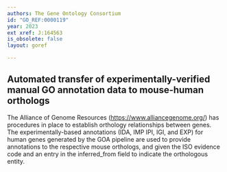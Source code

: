 ```yaml
---
authors: The Gene Ontology Consortium
id: "GO_REF:0000119"
year: 2023
ext xref: J:164563
is_obsolete: false
layout: goref

---
```


##  Automated transfer of experimentally-verified manual GO annotation data to mouse-human orthologs

The Alliance of Genome Resources (https://www.alliancegenome.org/) has procedures in place to establish orthology relationships 
between genes. The experimentally-based annotations (IDA, IMP IPI, IGI, and EXP) for human genes  generated by the GOA pipeline are used to provide annotations to the respective mouse orthologs, and given the ISO evidence code and an entry in the inferred_from field to indicate the orthologous entity.
